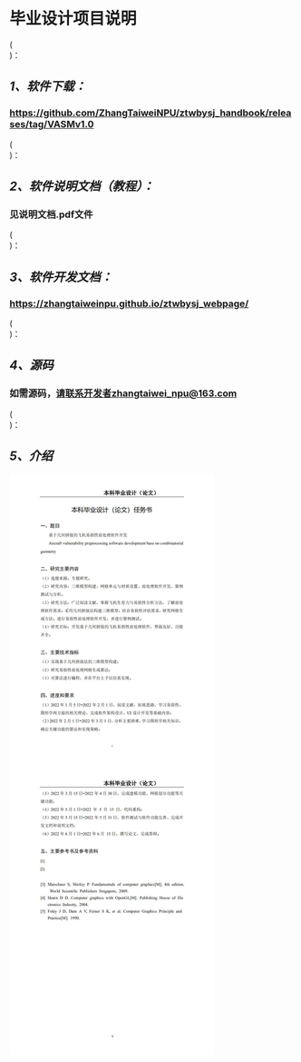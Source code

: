 # **毕业设计项目说明**

(<br>)：
## _1、软件下载：_
### https://github.com/ZhangTaiweiNPU/ztwbysj_handbook/releases/tag/VASMv1.0

(<br>)：
## _2、软件说明文档（教程）：_
### 见说明文档.pdf文件

(<br>)：
## _3、软件开发文档：_
### https://zhangtaiweinpu.github.io/ztwbysj_webpage/

(<br>)：
## _4、源码_
### 如需源码，请联系开发者zhangtaiwei_npu@163.com

(<br>)：
## _5、介绍_

![image](任务书.jpg)

